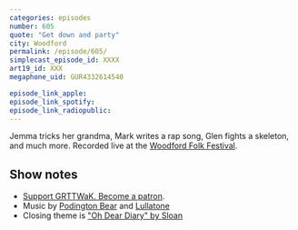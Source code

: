 ```yaml
---
categories: episodes
number: 605
quote: "Get down and party"
city: Woodford
permalink: /episode/605/
simplecast_episode_id: XXXX
art19_id: XXX
megaphone_uid: GUR4332614540

episode_link_apple: 
episode_link_spotify: 
episode_link_radiopublic: 
---
```


Jemma tricks her grandma, Mark writes a rap song, Glen fights a skeleton, and much more. Recorded live at the [Woodford Folk Festival](https://woodfordfolkfestival.com/).

## Show notes
* [Support GRTTWaK. Become a patron](https://grownupsreadthingstheywroteaskids.com/support/?utm_source=podcast&utm_medium=referral&utm_campaign=605).
* Music by [Podington Bear](https://geo.itunes.apple.com/us/artist/podington-bear/id250459572?at=10lR7u&mt=1&app=music) and [Lullatone](https://geo.itunes.apple.com/us/artist/lullatone/id34467705?at=10lR7u&mt=1&app=music)
* Closing theme is ["Oh Dear Diary" by Sloan](http://sloan.spinshop.com/details/9850)